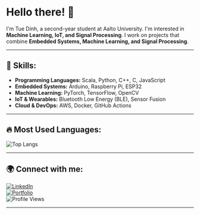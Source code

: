 
# Hello there! 👋  

I'm Tue Dinh, a second-year student at Aalto University. I'm interested in **Machine Learning, IoT, and Signal Processing**. I work on projects that combine **Embedded Systems, Machine Learning, and Signal Processing**.

---

## 🚀 Skills:
- **Programming Languages:** Scala, Python, C++, C, JavaScript  
- **Embedded Systems:** Arduino, Raspberry Pi, ESP32  
- **Machine Learning:** PyTorch, TensorFlow, OpenCV  
- **IoT & Wearables:** Bluetooth Low Energy (BLE), Sensor Fusion  
- **Cloud & DevOps:** AWS, Docker, GitHub Actions  

---

## 🔥 Most Used Languages:
![Top Langs](https://github-readme-stats.vercel.app/api/top-langs/?username=tuebachdinh&layout=compact&theme=tokyonight)

---


## 🌍 Connect with me:
[![LinkedIn](https://img.shields.io/badge/LinkedIn-Ann-blue?logo=linkedin)](https://linkedin.com/in/tuebachdinh)  
[![Portfolio](https://img.shields.io/badge/Portfolio-My%20Website-green?logo=vercel)](https://your-portfolio-link)  
![Profile Views](https://komarev.com/ghpvc/?username=tuebachdinh&color=blue)

---


